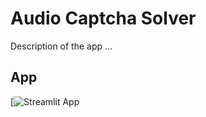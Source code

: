 #  Audio Captcha Solver 

Description of the app ...

## App

[![Streamlit App](https://captcha_solver.streamlit.app/)
